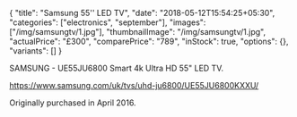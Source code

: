 {
    "title": "Samsung 55'' LED TV",
    "date": "2018-05-12T15:54:25+05:30",
    "categories": ["electronics", "september"],
    "images": ["/img/samsungtv/1.jpg"],
    "thumbnailImage": "/img/samsungtv/1.jpg",
    "actualPrice": "£300",
    "comparePrice": "789",
    "inStock": true,
    "options": {},
    "variants": []
}

SAMSUNG - UE55JU6800 Smart 4k Ultra HD 55" LED TV.

https://www.samsung.com/uk/tvs/uhd-ju6800/UE55JU6800KXXU/

Originally purchased in April 2016.